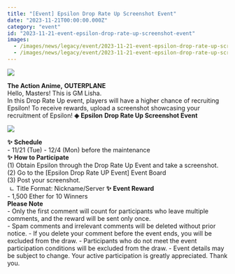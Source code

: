```yaml
---
title: "[Event] Epsilon Drop Rate Up Screenshot Event"
date: "2023-11-21T00:00:00.000Z"
category: "event"
id: "2023-11-21-event-epsilon-drop-rate-up-screenshot-event"
images:
  - /images/news/legacy/event/2023-11-21-event-epsilon-drop-rate-up-screenshot-event/75950fc296904431940d4b07b11071c1.webp
  - /images/news/legacy/event/2023-11-21-event-epsilon-drop-rate-up-screenshot-event/7d6ab714f27e43039746c266cab58c3d_002.webp
---
```


![](/images/news/legacy/event/2023-11-21-event-epsilon-drop-rate-up-screenshot-event/75950fc296904431940d4b07b11071c1.webp)  
  
**The Action Anime,** **OUTERPLANE**  
Hello, Masters! This is GM Lisha.  
In this Drop Rate Up event, players will have a higher chance of recruiting Epsilon! To receive rewards, upload a screenshot showcasing your recruitment of Epsilon! **◈** **Epsilon** **Drop Rate Up Screenshot Event**

![](/images/news/legacy/event/2023-11-21-event-epsilon-drop-rate-up-screenshot-event/7d6ab714f27e43039746c266cab58c3d_002.webp)

  
**✨** **Schedule**  
\- 11/21 (Tue) - 12/4 (Mon) before the maintenance  
**✨** **How to Participate**  
(1) Obtain Epsilon through the Drop Rate Up Event and take a screenshot.  
(2) Go to the \[Epsilon Drop Rate UP Event\] Event Board  
(3) Post your screenshot.  
 ㄴ Title Format: Nickname/Server **✨** **Event Reward**  
\- 1,500 Ether for 10 Winners  
**Please Note**  
\- Only the first comment will count for participants who leave multiple comments, and the reward will be sent only once.  
\- Spam comments and irrelevant comments will be deleted without prior notice. - If you delete your comment before the event ends, you will be excluded from the draw. - Participants who do not meet the event participation conditions will be excluded from the draw. - Event details may be subject to change. Your active participation is greatly appreciated. Thank you.

